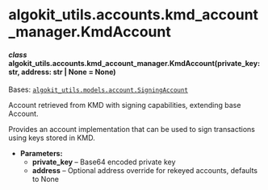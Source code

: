 # algokit_utils.accounts.kmd_account_manager.KmdAccount

#### *class* algokit_utils.accounts.kmd_account_manager.KmdAccount(private_key: str, address: str | None = None)

Bases: [`algokit_utils.models.account.SigningAccount`](../../models/account/SigningAccount.md#algokit_utils.models.account.SigningAccount)

Account retrieved from KMD with signing capabilities, extending base Account.

Provides an account implementation that can be used to sign transactions using keys stored in KMD.

* **Parameters:**
  * **private_key** – Base64 encoded private key
  * **address** – Optional address override for rekeyed accounts, defaults to None
